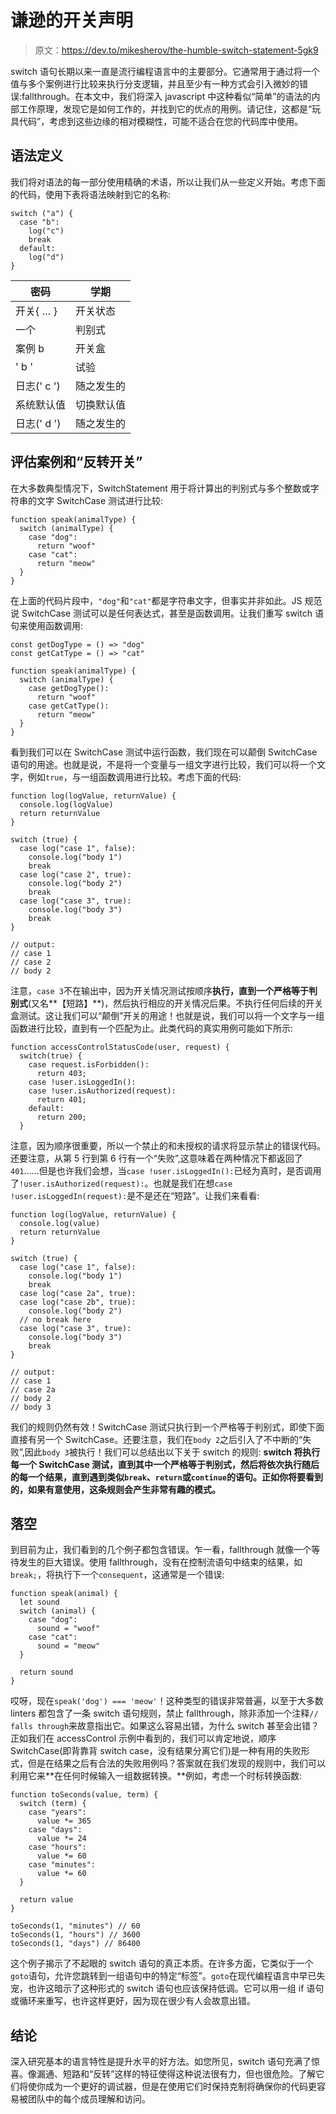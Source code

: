 # 谦逊的开关声明

> 原文：<https://dev.to/mikesherov/the-humble-switch-statement-5gk9>

switch 语句长期以来一直是流行编程语言中的主要部分。它通常用于通过将一个值与多个案例进行比较来执行分支逻辑，并且至少有一种方式会引入微妙的错误:fallthrough。在本文中，我们将深入 javascript 中这种看似“简单”的语法的内部工作原理，发现它是如何工作的，并找到它的优点的用例。请记住，这都是“玩具代码”，考虑到这些边缘的相对模糊性，可能不适合在您的代码库中使用。

## 语法定义

我们将对语法的每一部分使用精确的术语，所以让我们从一些定义开始。考虑下面的代码，使用下表将语法映射到它的名称:

```
switch ("a") {
  case "b":
    log("c")
    break
  default:
    log("d")
} 
```

| 密码 | 学期 |
| --- | --- |
| 开关{ … } | 开关状态 |
| 一个 | 判别式 |
| 案例 b | 开关盒 |
| ' b ' | 试验 |
| 日志(' c ') | 随之发生的 |
| 系统默认值 | 切换默认值 |
| 日志(' d ') | 随之发生的 |

## 评估案例和“反转开关”

在大多数典型情况下，SwitchStatement 用于将计算出的判别式与多个整数或字符串的文字 SwitchCase 测试进行比较:

```
function speak(animalType) {
  switch (animalType) {
    case "dog":
      return "woof"
    case "cat":
      return "meow"
  }
} 
```

在上面的代码片段中，`"dog"`和`"cat"`都是字符串文字，但事实并非如此。JS 规范说 SwitchCase 测试可以是任何表达式，甚至是函数调用。让我们重写 switch 语句来使用函数调用:

```
const getDogType = () => "dog"
const getCatType = () => "cat"

function speak(animalType) {
  switch (animalType) {
    case getDogType():
      return "woof"
    case getCatType():
      return "meow"
  }
} 
```

看到我们可以在 SwitchCase 测试中运行函数，我们现在可以颠倒 SwitchCase 语句的用途。也就是说，不是将一个变量与一组文字进行比较，我们可以将一个文字，例如`true`，与一组函数调用进行比较。考虑下面的代码:

```
function log(logValue, returnValue) {
  console.log(logValue)
  return returnValue
}

switch (true) {
  case log("case 1", false):
    console.log("body 1")
    break
  case log("case 2", true):
    console.log("body 2")
    break
  case log("case 3", true):
    console.log("body 3")
    break
}

// output:
// case 1
// case 2
// body 2 
```

注意，`case 3`不在输出中，因为开关情况测试按顺序**执行，直到一个严格等于判别式**(又名**【短路】**)，然后执行相应的开关情况后果。不执行任何后续的开关盒测试。这让我们可以“颠倒”开关的用途！也就是说，我们可以将一个文字与一组函数进行比较，直到有一个匹配为止。此类代码的真实用例可能如下所示:

```
function accessControlStatusCode(user, request) {
  switch(true) {
    case request.isForbidden():
      return 403;
    case !user.isLoggedIn():
    case !user.isAuthorized(request):
      return 401;
    default:
      return 200;
  } 
```

注意，因为顺序很重要，所以一个禁止的和未授权的请求将显示禁止的错误代码。还要注意，从第 5 行到第 6 行有一个“失败”,这意味着在两种情况下都返回了`401`……但是也许我们会想，当`case !user.isLoggedIn():`已经为真时，是否调用了`!user.isAuthorized(request):`。也就是我们在想`case !user.isLoggedIn(request):`是不是还在“短路”。让我们来看看:

```
function log(logValue, returnValue) {
  console.log(value)
  return returnValue
}

switch (true) {
  case log("case 1", false):
    console.log("body 1")
    break
  case log("case 2a", true):
  case log("case 2b", true):
    console.log("body 2")
  // no break here
  case log("case 3", true):
    console.log("body 3")
    break
}

// output:
// case 1
// case 2a
// body 2
// body 3 
```

我们的规则仍然有效！SwitchCase 测试只执行到一个严格等于判别式，即使下面直接有另一个 SwitchCase。还要注意，我们在`body 2`之后引入了不中断的“失败”,因此`body 3`被执行！我们可以总结出以下关于 switch 的规则: **switch 将执行每一个 SwitchCase 测试，直到其中一个严格等于判别式，然后将依次执行随后的每一个结果，直到遇到类似`break`、`return`或`continue`的语句。正如你将要看到的，如果有意使用，这条规则会产生非常有趣的模式。**

## 落空

到目前为止，我们看到的几个例子都包含错误。乍一看，fallthrough 就像一个等待发生的巨大错误。使用 fallthrough，没有在控制流语句中结束的结果，如`break;`，将执行下一个`consequent`，这通常是一个错误:

```
function speak(animal) {
  let sound
  switch (animal) {
    case "dog":
      sound = "woof"
    case "cat":
      sound = "meow"
  }

  return sound
} 
```

哎呀，现在`speak('dog') === 'meow'`！这种类型的错误非常普遍，以至于大多数 linters 都包含了一条 switch 语句规则，禁止 fallthrough，除非添加一个注释`// falls through`来故意指出它。如果这么容易出错，为什么 switch 甚至会出错？正如我们在 accessControl 示例中看到的，我们可以肯定地说，顺序 SwitchCase(即背靠背 switch case，没有结果分离它们)是一种有用的失败形式，但是在结果之后有合法的失败用例吗？答案就在我们发现的规则中，我们可以利用它来**在任何时候输入一组数据转换。**例如，考虑一个时标转换函数:

```
function toSeconds(value, term) {
  switch (term) {
    case "years":
      value *= 365
    case "days":
      value *= 24
    case "hours":
      value *= 60
    case "minutes":
      value *= 60
  }

  return value
}

toSeconds(1, "minutes") // 60
toSeconds(1, "hours") // 3600
toSeconds(1, "days") // 86400 
```

这个例子揭示了不起眼的 switch 语句的真正本质。在许多方面，它类似于一个`goto`语句，允许您跳转到一组语句中的特定“标签”。`goto`在现代编程语言中早已失宠，也许这暗示了这种形式的 switch 语句也应该保持低调。它可以用一组 if 语句或循环来重写，也许这样更好，因为现在很少有人会故意出错。

## 结论

深入研究基本的语言特性是提升水平的好方法。如您所见，switch 语句充满了惊喜。像漏通、短路和“反转”这样的特征使得这种说法很有力，但也很危险。了解它们将使你成为一个更好的调试器，但是在使用它们时保持克制将确保你的代码更容易被团队中的每个成员理解和访问。